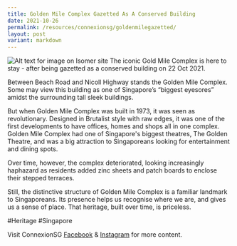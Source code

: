 ```yaml
---
title: Golden Mile Complex Gazetted As A Conserved Building
date: 2021-10-26
permalink: /resources/connexionsg/goldenmilegazetted/
layout: post
variant: markdown
---
```

![Alt text for image on Isomer site](/images/goldenmile1.jpeg)
The iconic Gold Mile Complex is here to stay - after being gazetted as a conserved building on 22 Oct 2021.

Between Beach Road and Nicoll Highway stands the Golden Mile Complex. Some may view this building as one of Singapore’s “biggest eyesores” amidst the surrounding tall sleek buildings.  
  
But when Golden Mile Complex was built in 1973, it was seen as revolutionary. Designed in Brutalist style with raw edges, it was one of the first developments to have offices, homes and shops all in one complex. Golden Mile Complex had one of Singapore's biggest theatres, The Golden Theatre, and was a big attraction to Singaporeans looking for entertainment and dining spots.  
  
Over time, however, the complex deteriorated, looking increasingly haphazard as residents added zinc sheets and patch boards to enclose their stepped terraces.  
  
Still, the distinctive structure of Golden Mile Complex is a familiar landmark to Singaporeans. Its presence helps us recognise where we are, and gives us a sense of place. That heritage, built over time, is priceless.

#Heritage #Singapore

Visit ConnexionSG [Facebook](https://www.facebook.com/ConnexionSG) & [Instagram](https://www.instagram.com/connexionsg/) for more content.